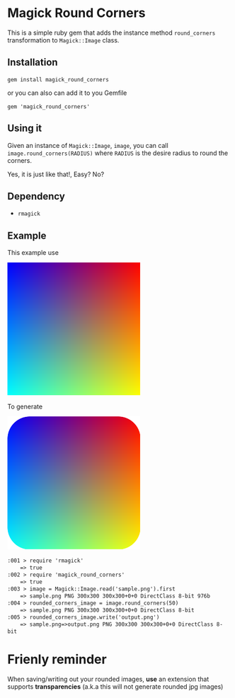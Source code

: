# Magick Round Corners

This is a simple ruby gem that adds the instance method `round_corners`
transformation to `Magick::Image` class.


## Installation

    gem install magick_round_corners

or you can also can add it to you Gemfile

    gem 'magick_round_corners'

## Using it

Given an instance of `Magick::Image`, `image`, you can call `image.round_corners(RADIUS)`
where `RADIUS` is the desire radius to round the corners.  

Yes, it is just like that!, Easy? No?

## Dependency

* `rmagick`

## Example

This example use

![Original](sample.png)

To generate

![Output](output.png)

    :001 > require 'rmagick'
        => true 
    :002 > require 'magick_round_corners'
        => true 
    :003 > image = Magick::Image.read('sample.png').first
        => sample.png PNG 300x300 300x300+0+0 DirectClass 8-bit 976b 
    :004 > rounded_corners_image = image.round_corners(50)
        => sample.png PNG 300x300 300x300+0+0 DirectClass 8-bit 
    :005 > rounded_corners_image.write('output.png')
        => sample.png=>output.png PNG 300x300 300x300+0+0 DirectClass 8-bit 
        
# Frienly reminder

When saving/writing out your rounded images, **use** an extension that supports **transparencies** (a.k.a this will not generate rounded jpg images)
